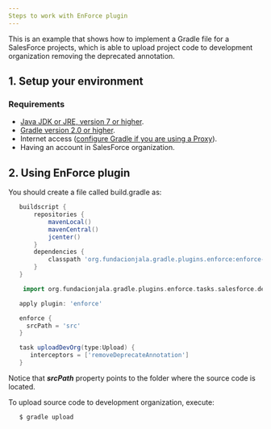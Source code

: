 ```yaml
---
Steps to work with EnForce plugin
---
```


This is an example that shows how to implement a Gradle file for a SalesForce projects, which is able to upload project code to development organization removing the deprecated annotation.

## 1. Setup your environment

### Requirements
 * [Java JDK or JRE, version 7 or higher](http://java.com/en/).
 * [Gradle version 2.0 or higher](https://gradle.org/docs/current/userguide/installation.html).
 * Internet access ([configure Gradle if you are using a Proxy](https://gradle.org/docs/current/userguide/build_environment.html)).
 * Having an account in SalesForce organization.

## 2. Using EnForce plugin

You should create a file called build.gradle as:

```groovy
   buildscript {
       repositories {
           mavenLocal()
           mavenCentral()
       	   jcenter()
       }
       dependencies {
           classpath 'org.fundacionjala.gradle.plugins.enforce:enforce-gradle-plugin:1.1.4'
       }
   }

    import org.fundacionjala.gradle.plugins.enforce.tasks.salesforce.deployment.Upload

   apply plugin: 'enforce'

   enforce {
     srcPath = 'src'
   }

   task uploadDevOrg(type:Upload) {
      interceptors = ['removeDeprecateAnnotation']
   }

```

Notice that ***srcPath*** property points to the folder where the source code is located.

To upload source code to development organization, execute:

```
   $ gradle upload
```
